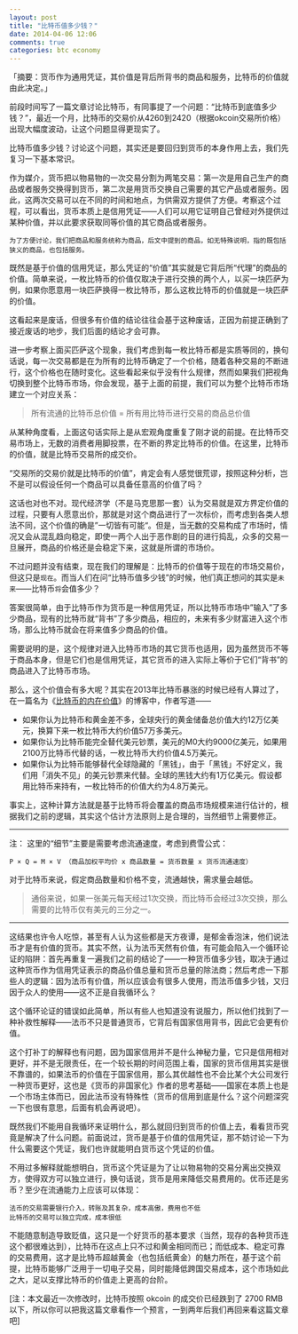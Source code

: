 ```yaml
---
layout: post
title: "比特币值多少钱？"
date: 2014-04-06 12:06
comments: true
categories: btc economy
---
```

「摘要：货币作为通用凭证，其价值是背后所背书的商品和服务，比特币的价值就由此决定。」

前段时间写了一篇文章讨论比特币，有同事提了一个问题：“比特币到底值多少钱？”，最近一个月，比特币的交易价从4260到2420（根据okcoin交易所价格）出现大幅度波动，让这个问题显得更现实了。

比特币值多少钱？讨论这个问题，其实还是要回归到货币的本身作用上去，我们先复习一下基本常识。

作为媒介，货币把以物易物的一次交易分割为两笔交易：第一次是用自己生产的商品或者服务交换得到货币，第二次是用货币交换自己需要的其它产品或者服务。因此，这两次交易可以在不同的时间和地点，为供需双方提供了方便。考察这个过程，可以看出，货币本质上是信用凭证——人们可以用它证明自己曾经对外提供过某种价值，并以此要求获取同等价值的其它商品或者服务。

    为了方便讨论，我们把商品和服务统称为商品，后文中提到的商品，如无特殊说明，指的既包括狭义的商品，也包括服务。

既然是基于价值的信用凭证，那么凭证的“价值”其实就是它背后所“代理”的商品的价值。简单来说，一枚比特币的价值仅取决于进行交换的两个人，以买一块匹萨为例，如果你愿意用一块匹萨换得一枚比特币，那么这枚比特币的价值就是一块匹萨的价值。

这看起来是废话，但很多有价值的结论往往会基于这种废话，正因为前提正确到了接近废话的地步，我们后面的结论才会可靠。

进一步考察上面买匹萨这个现象，我们考虑到每一枚比特币都是实质等同的，换句话说，每一次交易都是在为所有的比特币确定了一个价格，随着各种交易的不断进行，这个价格也在随时变化。这些看起来似乎没有什么规律，然而如果我们把视角切换到整个比特币市场，你会发现，基于上面的前提，我们可以为整个比特币市场建立一个对应关系：

> 所有流通的比特币总价值 = 所有用比特币进行交易的商品总价值

从某种角度看，上面这句话实际上是从宏观角度重复了刚才说的前提。在比特币交易市场上，无数的消费者用脚投票，在不断的界定比特币的价值。在这里，比特币的价值，就是比特币交易所的成交价。

“交易所的交易价就是比特币的价值”，肯定会有人感觉很荒谬，按照这种分析，岂不是可以假设任何一个商品可以具备任意高的价值了吗？

这话也对也不对。现代经济学（不是马克思那一套）认为交易就是双方界定价值的过程，只要有人愿意出价，那就是对这个商品进行了一次标价，而考虑到各类人想法不同，这个价值的确是”一切皆有可能“。但是，当无数的交易构成了市场时，情况又会从混乱趋向稳定，即使一两个人出于恶作剧的目的进行捣乱，众多的交易一旦展开，商品的价格还是会稳定下来，这就是所谓的市场价。

不过问题并没有结束，现在我们的理解是：比特币的价值等于现在的市场交易价，但这只是`现在`。而当人们在问“比特币值多少钱”的时候，他们真正想问的其实是`未来`——比特币`将`会值多少？

答案很简单，由于比特币作为货币是一种信用凭证，所以比特币市场中”输入”了多少商品，现有的比特币就“背书”了多少商品，相应的，未来有多少财富进入这个市场，那么比特币就会在将来值多少商品的价值。

需要说明的是，这个规律对进入比特币市场的其它货币也适用，因为虽然货币不等于商品本身，但是它们也是信用凭证，其它货币的进入实际上等价于它们“背书”的商品进入了比特币市场。

那么，这个价值会有多大呢？其实在2013年比特币暴涨的时候已经有人算过了，在一篇名为《[比特币的内在价值](http://zhiqiang.org/blog/finance/intrinsic-value-of-bitcoin.html)》的博客中，作者写道——

* 如果你认为比特币和黄金差不多，全球央行的黄金储备总价值大约12万亿美元，换算下来一枚比特币大约价值57万多美元。
* 如果你认为比特币能完全替代美元钞票，美元的M0大约9000亿美元，如果用2100万比特币代替的话，一枚比特币大约价值4.5万美元。
* 如果你认为比特币能够替代全球隐藏的「黑钱」，由于「黑钱」不好定义，我们用「消失不见」的美元钞票来代替。全球的黑钱大约有1万亿美元。假设都用比特币来持有，一枚比特币的价值大约为4.8万美元。

事实上，这种计算方法就是基于比特币将会覆盖的商品市场规模来进行估计的，根据我们之前的逻辑，其实这个估计方法原则上是合理的，当然细节上需要修正。

----
注： 这里的“细节”主要是需要考虑流通速度，考虑到费雪公式：

    P × Q = M × V （商品加权平均价 x 商品数量 = 货币数量 x 货币流通速度）
    
对于比特币来说，假定商品数量和价格不变，流通越快，需求量会越低。

> 通俗来说，如果一张美元每天经过1次交换，而比特币会经过3次交换，那么需要的比特币仅有美元的三分之一。

----

这结果也许令人吃惊，甚至有人认为这些都是天方夜谭，是郁金香泡沫，他们说法币才是有价值的货币。其实不然，认为法币天然有价值，有可能会陷入一个循环论证的陷阱：首先再重复一遍我们之前的结论了——一种货币值多少钱，取决于通过这种货币作为信用凭证表示的商品价值总量和货币总量的除法商；然后考虑一下那些人的逻辑：因为法币有价值，所以应该会有很多人使用，而法币值多少钱，又归因于众人的使用——这不正是自我循环么？

这个循环论证的错误如此简单，所以有些人也知道没有说服力，所以他们找到了一种补救性解释——法币不只是普通货币，它背后有国家信用背书，因此它会更有价值。

这个打补丁的解释也有问题，因为国家信用并不是什么神秘力量，它只是信用相对更好，并不是无限责任，在一个较长期的时间范围上看，国家的货币信用其实是很不靠谱的，如果法币的价值在于国家信用，那么其优越性也不会比某个大公司发行一种货币更好，这也是《货币的非国家化》作者的思考基础——国家在本质上也是一个市场主体而已，因此法币没有特殊性（货币的信用到底是什么？这个问题深究一下也很有意思，后面有机会再说吧）。

既然我们不能用自我循环来证明什么，那么就回归到货币的价值上去，看看货币究竟是解决了什么问题。前面说过，货币是基于价值的信用凭证，那不妨讨论一下为什么需要这个凭证，我们也许就能明白货币这个凭证的价值。

不用过多解释就能想明白，货币这个凭证是为了让以物易物的交易分离出交换双方，使得双方可以独立进行，换句话说，货币是用来降低交易费用的。优币还是劣币？至少在流通能力上应该可以体现：

    法币的交易需要银行介入，转账及其复杂，成本高傲，费用也不低
    比特币的交易可以独立完成，成本很低

不能随意制造导致贬值，这只是一个好货币的基本要求（当然，现存的各种货币连这个都很难达到），比特币在这点上只不过和黄金相同而已；而低成本、稳定可靠的交易费用，这才是比特币超越黄金（也包括纸黄金）的魅力所在，基于这个前提，比特币能够广泛用于一切电子交易，同时能降低跨国交易成本，这个市场如此之大，足以支撑比特币的价值走上更高的台阶。

[注：本文最近一次修改时，比特币按照 okcoin 的成交价已经跌到了 2700 RMB 以下，所以你可以把我这篇文章看作一个预言，一到两年后我们再回来看这篇文章吧]
